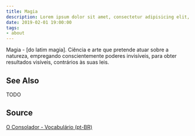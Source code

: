 ```yaml
---
title: Magia
description: Lorem ipsum dolor sit amet, consectetur adipisicing elit, sed do eiusmod tempor incididunt ut labore et dolore magna aliqua.  TODO
date: 2019-02-01 19:00:00
tags:
- about
---
```


Magia - [do latim magia]. Ciência e arte que pretende atuar sobre a natureza, empregando conscientemente poderes invisíveis, para obter resultados visíveis, contrários às suas leis. 

## See Also
TODO

## Source
[O Consolador - Vocabulário (pt-BR)](http://www.oconsolador.com.br/linkfixo/vocabulario/principal.html)


